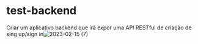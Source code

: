 # test-backend
Criar um aplicativo backend que irá expor uma API RESTful de criação de sing up/sign
in![2023-02-15 (7)](https://user-images.githubusercontent.com/72577273/219143131-a632d643-297f-430b-b4e2-5ce6aa44fa53.png)
